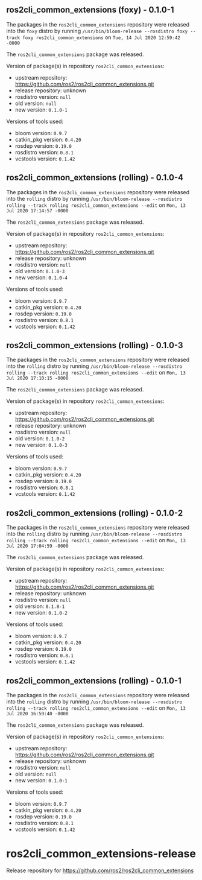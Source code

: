 ## ros2cli_common_extensions (foxy) - 0.1.0-1

The packages in the `ros2cli_common_extensions` repository were released into the `foxy` distro by running `/usr/bin/bloom-release --rosdistro foxy --track foxy ros2cli_common_extensions` on `Tue, 14 Jul 2020 12:59:42 -0000`

The `ros2cli_common_extensions` package was released.

Version of package(s) in repository `ros2cli_common_extensions`:

- upstream repository: https://github.com/ros2/ros2cli_common_extensions.git
- release repository: unknown
- rosdistro version: `null`
- old version: `null`
- new version: `0.1.0-1`

Versions of tools used:

- bloom version: `0.9.7`
- catkin_pkg version: `0.4.20`
- rosdep version: `0.19.0`
- rosdistro version: `0.8.1`
- vcstools version: `0.1.42`


## ros2cli_common_extensions (rolling) - 0.1.0-4

The packages in the `ros2cli_common_extensions` repository were released into the `rolling` distro by running `/usr/bin/bloom-release --rosdistro rolling --track rolling ros2cli_common_extensions --edit` on `Mon, 13 Jul 2020 17:14:57 -0000`

The `ros2cli_common_extensions` package was released.

Version of package(s) in repository `ros2cli_common_extensions`:

- upstream repository: https://github.com/ros2/ros2cli_common_extensions.git
- release repository: unknown
- rosdistro version: `null`
- old version: `0.1.0-3`
- new version: `0.1.0-4`

Versions of tools used:

- bloom version: `0.9.7`
- catkin_pkg version: `0.4.20`
- rosdep version: `0.19.0`
- rosdistro version: `0.8.1`
- vcstools version: `0.1.42`


## ros2cli_common_extensions (rolling) - 0.1.0-3

The packages in the `ros2cli_common_extensions` repository were released into the `rolling` distro by running `/usr/bin/bloom-release --rosdistro rolling --track rolling ros2cli_common_extensions --edit` on `Mon, 13 Jul 2020 17:10:15 -0000`

The `ros2cli_common_extensions` package was released.

Version of package(s) in repository `ros2cli_common_extensions`:

- upstream repository: https://github.com/ros2/ros2cli_common_extensions.git
- release repository: unknown
- rosdistro version: `null`
- old version: `0.1.0-2`
- new version: `0.1.0-3`

Versions of tools used:

- bloom version: `0.9.7`
- catkin_pkg version: `0.4.20`
- rosdep version: `0.19.0`
- rosdistro version: `0.8.1`
- vcstools version: `0.1.42`


## ros2cli_common_extensions (rolling) - 0.1.0-2

The packages in the `ros2cli_common_extensions` repository were released into the `rolling` distro by running `/usr/bin/bloom-release --rosdistro rolling --track rolling ros2cli_common_extensions --edit` on `Mon, 13 Jul 2020 17:04:59 -0000`

The `ros2cli_common_extensions` package was released.

Version of package(s) in repository `ros2cli_common_extensions`:

- upstream repository: https://github.com/ros2/ros2cli_common_extensions.git
- release repository: unknown
- rosdistro version: `null`
- old version: `0.1.0-1`
- new version: `0.1.0-2`

Versions of tools used:

- bloom version: `0.9.7`
- catkin_pkg version: `0.4.20`
- rosdep version: `0.19.0`
- rosdistro version: `0.8.1`
- vcstools version: `0.1.42`


## ros2cli_common_extensions (rolling) - 0.1.0-1

The packages in the `ros2cli_common_extensions` repository were released into the `rolling` distro by running `/usr/bin/bloom-release --rosdistro rolling --track rolling ros2cli_common_extensions --edit` on `Mon, 13 Jul 2020 16:59:40 -0000`

The `ros2cli_common_extensions` package was released.

Version of package(s) in repository `ros2cli_common_extensions`:

- upstream repository: https://github.com/ros2/ros2cli_common_extensions.git
- release repository: unknown
- rosdistro version: `null`
- old version: `null`
- new version: `0.1.0-1`

Versions of tools used:

- bloom version: `0.9.7`
- catkin_pkg version: `0.4.20`
- rosdep version: `0.19.0`
- rosdistro version: `0.8.1`
- vcstools version: `0.1.42`


# ros2cli_common_extensions-release
Release repository for https://github.com/ros2/ros2cli_common_extensions
